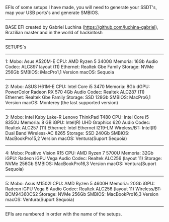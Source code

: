 EFIs of some setups I have made, you will need to generate your SSDT's, map your USB ports's and generate SMBIOS.
_____________________________________________________________________________________________________________________________
BASE EFI created by Gabriel Luchina (https://github.com/luchina-gabriel), Brazilian master and in the world of hackintosh
_____________________________________________________________________________________________________________________________
SETUPS`s
_____________________________________________________________________________________________________________________________
1:
Mobo: Asus A520M-E
CPU: AMD Ryzen 5 3400G
Memoria: 16Gb
Audio Codec: ALC897 layout (11)
Ethernet:	Realtek Gbe Family
Storage: NVMe 256Gb
SMBIOS: iMacPro1,1 
Version macOS: Sequoia
_____________________________________________________________________________________________________________________________
2: 
Mobo: ASUS H61M-E
CPU: Intel Core i5 3470
Memoria: 8Gb
dGPU: PowerColor Radeon RX 570 4Gb
Audio Codec: Realtek ALC287 (11)
Ethernet:	Realtek Gbe Family
Storage: SSD 128Gb
SMBIOS: MacPro6,1
Version macOS: Monterey (the last supported version)
_____________________________________________________________________________________________________________________________
3:
Mobo: Intel Kaby Lake-R Lenovo ThinkPad T480
CPU: Intel Core i5 8350U
Memoria: 8 GB
iGPU: Intel(R) UHD Graphics 620
Audio Codec: Realtek ALC257 (11)
Ethernet: Intel Ethernet I219-LM
Wireless/BT: Intel(R) Dual Band Wireless-AC 8265
Storage: SSD 240Gb
SMBIOS: MacBookPro15,2
Version macOS: Ventura(Suport Sequoia)
_____________________________________________________________________________________________________________________________
4:
Mobo: Positivo Vision R15
CPU: AMD Ryzen 7 5700U
Memoria: 32Gb
iGPU: Radeon iGPU Vega
Audio Codec: Realtek ALC256 (layout 11)
Storage: NVMe 256Gb
SMBIOS: MacBookPro16,3
Version macOS: Ventura(Suport Sequoia)
_____________________________________________________________________________________________________________________________
5:
Mobo: Asus M1502I
CPU: AMD Ryzen 5 4600H
Memoria: 20Gb
iGPU: Radeon iGPU Vega 6
Audio Codec: Realtek ALC256 (layout 11)
Wireless/BT: BCM94360CS2
Storage: NVMe 256Gb
SMBIOS: MacBookPro16,3
Version macOS: Ventura(Suport Sequoia)
_____________________________________________________________________________________________________________________________
EFIs are numbered in order with the name of the setups.
